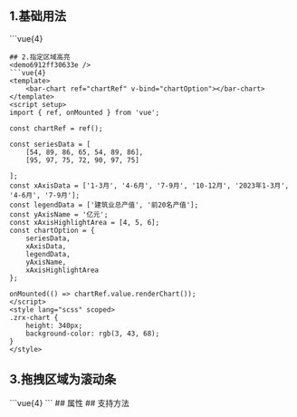 ## 1.基础用法
<demo615e390deb3d />
```vue{4}
<template>
    <bar-chart ref="chartRef" v-bind="chartOption"></bar-chart>
</template>
<script setup>
import { ref, onMounted } from 'vue';

const chartRef = ref();

const seriesData = [
    [54, 89, 86, 65, 54],
    [95, 97, 75, 72, 90]
];
const xAxisData = ['1-2月', '1-3月', '1-4月', '1-5月', '1-6月'];
const legendData = ['建筑业总产值', '前20名产值'];
const yAxisName = '亿元';
const chartOption = {
    seriesData,
    xAxisData,
    legendData,
    yAxisName
};

onMounted(() => chartRef.value.renderChart());
</script>
<style lang="scss" scoped>
.zrx-chart {
    height: 340px;
    background-color: rgb(3, 43, 68);
}
</style>

```
## 2.指定区域高亮
<demo6912ff30633e />
```vue{4}
<template>
    <bar-chart ref="chartRef" v-bind="chartOption"></bar-chart>
</template>
<script setup>
import { ref, onMounted } from 'vue';

const chartRef = ref();

const seriesData = [
    [54, 89, 86, 65, 54, 89, 86],
    [95, 97, 75, 72, 90, 97, 75]

];
const xAxisData = ['1-3月', '4-6月', '7-9月', '10-12月', '2023年1-3月', '4-6月', '7-9月'];
const legendData = ['建筑业总产值', '前20名产值'];
const yAxisName = '亿元';
const xAxisHighlightArea = [4, 5, 6];
const chartOption = {
    seriesData,
    xAxisData,
    legendData,
    yAxisName,
    xAxisHighlightArea
};

onMounted(() => chartRef.value.renderChart());
</script>
<style lang="scss" scoped>
.zrx-chart {
    height: 340px;
    background-color: rgb(3, 43, 68);
}
</style>
```
## 3.拖拽区域为滚动条
<demob5c3494b4297 />
```vue{4}
<template>
    <bar-chart ref="chartRef" v-bind="chartOption"></bar-chart>
</template>
<script setup>
import { ref, onMounted } from 'vue';

const chartRef = ref();

const seriesData = [
    [54, 89, 86, 65, 54, 53, 72],
    [95, 97, 75, 72, 90, 88, 54]
];
const xAxisData = ['周一', '周二', '周三', '周四', '周五', '周六', '周日'];
const legendData = ['统计金额', '开票金额'];
const showCount = 4;
const dataZoomType = 'slider';

const chartOption = {
    seriesData,
    xAxisData,
    legendData,
    showCount,
    dataZoomType
};

onMounted(() => chartRef.value.renderChart());

</script>
<style lang="scss" scoped>
.zrx-chart {
    height: 340px;
    background-color: rgb(3, 43, 68);
}
</style>
```
## 属性
<demo07f3e75a4fcc />
## 支持方法
<demo41157df87571 />
<script setup>
import demo615e390deb3d from '../../document/barChart/1.基础用法.vue'
import demo6912ff30633e from '../../document/barChart/2.指定区域高亮.vue'
import demob5c3494b4297 from '../../document/barChart/3.拖拽区域为滚动条.vue'
import demo07f3e75a4fcc from '../../document/barChart/属性.vue'
import demo41157df87571 from '../../document/barChart/支持方法.vue'
</script>
